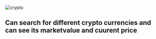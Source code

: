 ![crypto](https://user-images.githubusercontent.com/84832101/173012835-dc9cdb10-b565-4941-ad7a-0a85d49d2b96.png)

<h2>Can search for different crypto currencies and can see its marketvalue and cuurent price</h2>
